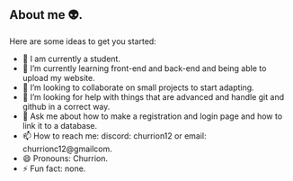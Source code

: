 ## About me 👽.

Here are some ideas to get you started:

- 🔭 I am currently a student.
- 🌱 I’m currently learning front-end and back-end and being able to upload my website.
- 👯 I’m looking to collaborate on small projects to start adapting.
- 🤔 I’m looking for help with things that are advanced and handle git and github in a correct way.
- 💬 Ask me about how to make a registration and login page and how to link it to a database.
- 📫 How to reach me: discord: churrion12 or email: churrionc12@gmailcom.
- 😄 Pronouns: Churrion.
- ⚡ Fun fact: none.

